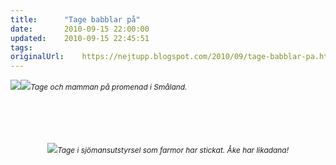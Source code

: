 ```yaml
---
title:		"Tage babblar på"
date:		2010-09-15 22:00:00
updated:	2010-09-15 22:45:51
tags: 	
originalUrl:	https://nejtupp.blogspot.com/2010/09/tage-babblar-pa.html
---
```


<img src="../../../../img/Kring+Ebbehill-_MG_3217.jpg"><img src="../../../../img/Kring+Pyrtet-_MG_3546.jpg"><span style="font-size:85%;"><span style="font-style: italic;">Tage och mamman på promenad i Småland.</span><br></span></div><br><br><br><br><div style="text-align: center;"><img src="../../../../img/Kring+Pyrtet-_MG_3858.jpg"><span style="font-size:85%;"><span style="font-style: italic;">Tage i sjömansutstyrsel som farmor har stickat. Åke har likadana!</span><br></span></div>
<!-- no comments on this post -->